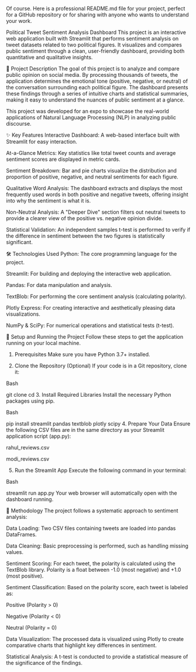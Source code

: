 Of course. Here is a professional README.md file for your project, perfect for a GitHub repository or for sharing with anyone who wants to understand your work.

Political Tweet Sentiment Analysis Dashboard
This project is an interactive web application built with Streamlit that performs sentiment analysis on tweet datasets related to two political figures. It visualizes and compares public sentiment through a clean, user-friendly dashboard, providing both quantitative and qualitative insights.

📜 Project Description
The goal of this project is to analyze and compare public opinion on social media. By processing thousands of tweets, the application determines the emotional tone (positive, negative, or neutral) of the conversation surrounding each political figure. The dashboard presents these findings through a series of intuitive charts and statistical summaries, making it easy to understand the nuances of public sentiment at a glance.

This project was developed for an expo to showcase the real-world applications of Natural Language Processing (NLP) in analyzing public discourse.

✨ Key Features
Interactive Dashboard: A web-based interface built with Streamlit for easy interaction.

At-a-Glance Metrics: Key statistics like total tweet counts and average sentiment scores are displayed in metric cards.

Sentiment Breakdown: Bar and pie charts visualize the distribution and proportion of positive, negative, and neutral sentiments for each figure.

Qualitative Word Analysis: The dashboard extracts and displays the most frequently used words in both positive and negative tweets, offering insight into why the sentiment is what it is.

Non-Neutral Analysis: A "Deeper Dive" section filters out neutral tweets to provide a clearer view of the positive vs. negative opinion divide.

Statistical Validation: An independent samples t-test is performed to verify if the difference in sentiment between the two figures is statistically significant.

🛠️ Technologies Used
Python: The core programming language for the project.

Streamlit: For building and deploying the interactive web application.

Pandas: For data manipulation and analysis.

TextBlob: For performing the core sentiment analysis (calculating polarity).

Plotly Express: For creating interactive and aesthetically pleasing data visualizations.

NumPy & SciPy: For numerical operations and statistical tests (t-test).

🚀 Setup and Running the Project
Follow these steps to get the application running on your local machine.

1. Prerequisites
Make sure you have Python 3.7+ installed.

2. Clone the Repository (Optional)
If your code is in a Git repository, clone it:

Bash

git clone <your-repository-url>
cd <your-repository-directory>
3. Install Required Libraries
Install the necessary Python packages using pip.

Bash

pip install streamlit pandas textblob plotly scipy
4. Prepare Your Data
Ensure the following CSV files are in the same directory as your Streamlit application script (app.py):

rahul_reviews.csv

modi_reviews.csv

5. Run the Streamlit App
Execute the following command in your terminal:

Bash

streamlit run app.py
Your web browser will automatically open with the dashboard running.

🔬 Methodology
The project follows a systematic approach to sentiment analysis:

Data Loading: Two CSV files containing tweets are loaded into pandas DataFrames.

Data Cleaning: Basic preprocessing is performed, such as handling missing values.

Sentiment Scoring: For each tweet, the polarity is calculated using the TextBlob library. Polarity is a float between -1.0 (most negative) and +1.0 (most positive).

Sentiment Classification: Based on the polarity score, each tweet is labeled as:

Positive (Polarity > 0)

Negative (Polarity < 0)

Neutral (Polarity = 0)

Data Visualization: The processed data is visualized using Plotly to create comparative charts that highlight key differences in sentiment.

Statistical Analysis: A t-test is conducted to provide a statistical measure of the significance of the findings.
